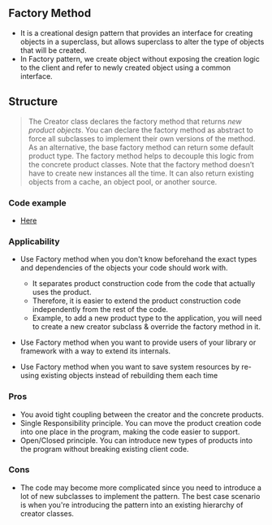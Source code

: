 ## Factory Method
- It is a creational design pattern that provides an interface for creating objects in a superclass, but allows
   superclass to alter the type of objects that will be created.
- In Factory pattern, we create object without exposing the creation logic to the client and refer to newly created object using a common interface.
   
## Structure

> The Creator class declares the factory method that returns _new product objects_.
> You can declare the factory method as abstract to force all subclasses to implement their own versions of the method.
  As an alternative, the base factory method can return some default product type.
> The factory method helps to decouple this logic from the concrete product classes.
> Note that the factory method doesn’t have to create new instances all the time. It can also return existing objects from a cache, an object pool, or another source.
   
### Code example
- [Here](./Shape)

### Applicability
  -  Use Factory method when you don't know beforehand the exact types and dependencies of the objects your code should
     work with.
        - It separates product construction code from the code that actually uses the product.
        - Therefore, it is easier to extend the product construction code independently from the rest of the code.
        - Example, to add a new product type to the application, you will need to create a new creator subclass & override the
          factory method in it.
          
  - Use Factory method when you want to provide users of your library or framework with a way to extend its internals. 
  - Use Factory method when you want to save system resources by re-using existing objects instead of rebuilding them
    each time <composition does not apply>
    

### Pros
  - You avoid tight coupling between the creator and the concrete products.
  - Single Responsibility principle. You can move the product creation code into one place in the program, making the
    code easier to support.
  - Open/Closed principle. You can introduce new types of products into the program without breaking existing client
    code.
    
### Cons
  - The code may become more complicated since you need to introduce a lot of new subclasses to implement the pattern.
    The best case scenario is when you're introducing the pattern into an existing hierarchy of creator classes.
